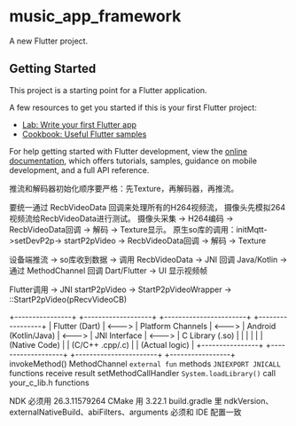 # music_app_framework

A new Flutter project.

## Getting Started

This project is a starting point for a Flutter application.

A few resources to get you started if this is your first Flutter project:

- [Lab: Write your first Flutter app](https://docs.flutter.dev/get-started/codelab)
- [Cookbook: Useful Flutter samples](https://docs.flutter.dev/cookbook)

For help getting started with Flutter development, view the
[online documentation](https://docs.flutter.dev/), which offers tutorials,
samples, guidance on mobile development, and a full API reference.

推流和解码器初始化顺序要严格：先Texture，再解码器，再推流。


要统一通过 RecbVideoData 回调来处理所有的H264视频流，
摄像头先模拟264视频流给RecbVideoData进行测试。
            摄像头采集 -> H264编码 ->    RecbVideoData回调 -> 解码 -> Texture显示。
原生so库的调用：initMqtt->setDevP2p-> startP2pVideo ->   RecbVideoData回调 -> 解码 -> Texture

设备端推流 → so库收到数据 → 调用 RecbVideoData → JNI 回调 Java/Kotlin → 通过 MethodChannel 回调 Dart/Flutter → UI 显示视频帧

 Flutter调用 → JNI startP2pVideo → StartP2pVideoWrapper → ::StartP2pVideo(pRecvVideoCB)

+----------------+       +-------------------+       +-----------------------+       +-----------------+
| Flutter (Dart) | <---> | Platform Channels | <---> | Android (Kotlin/Java) | <---> | JNI Interface   | <---> | C Library (.so) |
|                |       |                   |       |      (Native Code)    |       | (C/C++ .cpp/.c) |       | (Actual logic)  |
+----------------+       +-------------------+       +-----------------------+       +-----------------+
  invokeMethod()             MethodChannel              `external fun` methods   `JNIEXPORT JNICALL` functions
  receive result             setMethodCallHandler       `System.loadLibrary()`   call your_c_lib.h functions


NDK 必须用 26.3.11579264
CMake 用 3.22.1
build.gradle 里 ndkVersion、externalNativeBuild、abiFilters、arguments 必须和 IDE 配置一致
